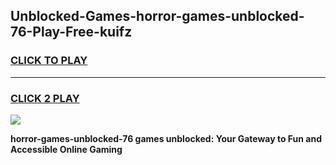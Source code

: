 
## Unblocked-Games-horror-games-unblocked-76-Play-Free-kuifz
<h3>
<a href="https://premium76.site?title=horror-games-unblocked-76&ref=19M">CLICK TO PLAY</a></h3>
<hr>

<h3>
<a href="https://premium76.site?title=horror-games-unblocked-76&ref=19M">CLICK 2 PLAY</a>
  
</h3>

<a href="https://premium76.site?title=horror-games-unblocked-76&ref=19M"><img src="https://clearcache.store/games.png"></a>


**horror-games-unblocked-76 games unblocked: Your Gateway to Fun and Accessible Online Gaming**
